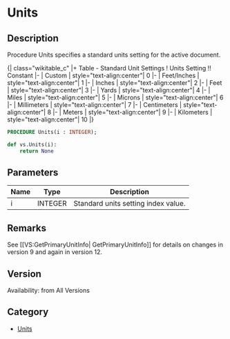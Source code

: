 # Units

## Description
Procedure Units specifies a standard units setting for the active document. 

{| class="wikitable_c"
|+ Table - Standard Unit Settings
! Units Setting !! Constant
|-
| Custom
| style="text-align:center"| 0
|-
| Feet/Inches
| style="text-align:center"| 1
|-
| Inches
| style="text-align:center"| 2
|-
| Feet
| style="text-align:center"| 3
|-
| Yards
| style="text-align:center"| 4
|-
| Miles
| style="text-align:center"| 5
|-
| Microns
| style="text-align:center"| 6
|-
| Millimeters
| style="text-align:center"| 7
|-
| Centimeters
| style="text-align:center"| 8
|-
| Meters
| style="text-align:center"| 9
|-
| Kilometers
| style="text-align:center"| 10
|}

```pascal
PROCEDURE Units(i : INTEGER);
```

```python
def vs.Units(i):
    return None
```

## Parameters
|Name|Type|Description|
|---|---|---|
|i|INTEGER|Standard units setting index value.|

## Remarks
See [[VS:GetPrimaryUnitInfo| GetPrimaryUnitInfo]] for details on changes in version 9 and again in version 12.

## Version
Availability: from All Versions

## Category
* [Units](../Categories/Units.md)

